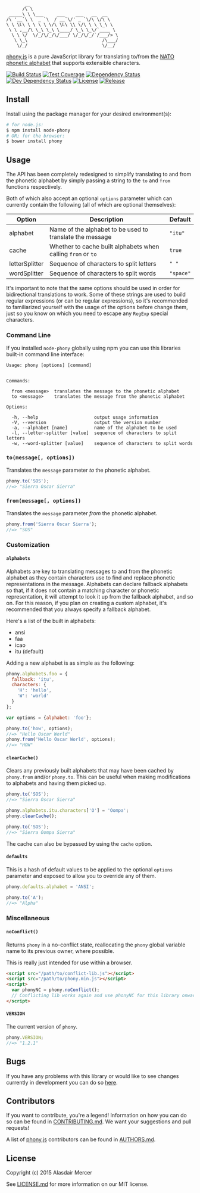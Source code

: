 ```
       __
      /\ \
 _____\ \ \___     ___    ___   __  __
/\ '__`\ \  _ `\  / __`\/' _ `\/\ \/\ \
\ \ \L\ \ \ \ \ \/\ \L\ \\ \/\ \ \ \_\ \
 \ \ ,__/\ \_\ \_\ \____/ \_\ \_\/`____ \
  \ \ \/  \/_/\/_/\/___/ \/_/\/_/`/___/> \
   \ \_\                            /\___/
    \/_/                            \/__/
```

[phony.js][0] is a pure JavaScript library for translating to/from the [NATO phonetic alphabet][3] that supports
extensible characters.

[![Build Status](https://img.shields.io/travis/neocotic/phony.js/develop.svg?style=flat-square)][1]
[![Test Coverage](https://img.shields.io/coveralls/neocotic/phony.js/develop.svg?style=flat-square)][10]
[![Dependency Status](https://img.shields.io/david/neocotic/phony.js.svg?style=flat-square)][4]
[![Dev Dependency Status](https://img.shields.io/david/dev/neocotic/phony.js.svg?style=flat-square)][11]
[![License](https://img.shields.io/github/license/neocotic/phony.js.svg?style=flat-square)][9]
[![Release](https://img.shields.io/github/tag/neocotic/phony.js.svg?style=flat-square)][5]

## Install

Install using the package manager for your desired environment(s):

``` bash
# for node.js:
$ npm install node-phony
# OR; for the browser:
$ bower install phony
```

## Usage

The API has been completely redesigned to simplify translating to and from the phonetic alphabet by simply passing a
string to the `to` and `from` functions respectively.

Both of which also accept an optional `options` parameter which can currently contain the following (all of which are
optional themselves):

| Option         | Description                                                  | Default   |
| -------------- | ------------------------------------------------------------ | --------- |
| alphabet       | Name of the alphabet to be used to translate the message     | `"itu"`   |
| cache          | Whether to cache built alphabets when calling `from` or `to` | `true`    |
| letterSplitter | Sequence of characters to split letters                      | `" "`     |
| wordSplitter   | Sequence of characters to split words                        | `"space"` |

It's important to note that the same options should be used in order for bidirectional translations to work. Some of
these strings are used to build regular expressions (or can be regular expressions), so it's recommended to
familiarized yourself with the usage of the options before change them, just so you know on which you need to escape
any `RegExp` special characters.

### Command Line

If you installed `node-phony` globally using npm you can use this libraries built-in command line interface:

```
Usage: phony [options] [command]


Commands:

  from <message>  translates the message to the phonetic alphabet
  to <message>    translates the message from the phonetic alphabet

Options:

  -h, --help                     output usage information
  -V, --version                  output the version number
  -a, --alphabet [name]          name of the alphabet to be used
  -l, --letter-splitter [value]  sequence of characters to split letters
  -w, --word-splitter [value]    sequence of characters to split words
```

### `to(message[, options])`

Translates the `message` parameter *to* the phonetic alphabet.

``` javascript
phony.to('SOS');
//=> "Sierra Oscar Sierra"
```

### `from(message[, options])`

Translates the `message` parameter *from* the phonetic alphabet.

``` javascript
phony.from('Sierra Oscar Sierra');
//=> "SOS"
```

### Customization

#### `alphabets`

Alphabets are key to translating messages to and from the phonetic alphabet as they contain characters use to find and
replace phonetic representations in the message. Alphabets can declare fallback alphabets so that, if it does not
contain a matching character or phonetic representation, it will attempt to look it up from the fallback alphabet, and
so on. For this reason, if you plan on creating a custom alphabet, it's recommended that you always specify a fallback
alphabet.

Here's a list of the built in alphabets:

- ansi
- faa
- icao
- itu (default)

Adding a new alphabet is as simple as the following:

``` javascript
phony.alphabets.foo = {
  fallback: 'itu',
  characters: {
    'H': 'hello',
    'W': 'world'
  }
};

var options = {alphabet: 'foo'};

phony.to('how', options);
//=> "Hello Oscar World"
phony.from('Hello Oscar World', options);
//=> "HOW"
```

#### `clearCache()`

Clears any previously built alphabets that may have been cached by `phony.from` and/or `phony.to`. This can be useful
when making modifications to alphabets and having them picked up.

``` javascript
phony.to('SOS');
//=> "Sierra Oscar Sierra"

phony.alphabets.itu.characters['O'] = 'Oompa';
phony.clearCache();

phony.to('SOS');
//=> "Sierra Oompa Sierra"
```

The cache can also be bypassed by using the `cache` option.

#### `defaults`

This is a hash of default values to be applied to the optional `options` parameter and exposed to allow you to override
any of them.

``` javascript
phony.defaults.alphabet = 'ANSI';

phony.to('A');
//=> "Alpha"
```

### Miscellaneous

#### `noConflict()`

Returns `phony` in a no-conflict state, reallocating the `phony` global variable name to its previous owner, where
possible.

This is really just intended for use within a browser.

``` html
<script src="/path/to/conflict-lib.js"></script>
<script src="/path/to/phony.min.js"></script>
<script>
  var phonyNC = phony.noConflict();
  // Conflicting lib works again and use phonyNC for this library onwards...
</script>
```

#### `VERSION`

The current version of `phony`.

``` javascript
phony.VERSION;
//=> "1.2.1"
```

## Bugs

If you have any problems with this library or would like to see changes currently in development you can do so
[here][6].

## Contributors

If you want to contribute, you're a legend! Information on how you can do so can be found in [CONTRIBUTING.md][8]. We
want your suggestions and pull requests!

A list of [phony.js][0] contributors can be found in [AUTHORS.md][7].

## License

Copyright (c) 2015 Alasdair Mercer

See [LICENSE.md][9] for more information on our MIT license.

[0]: http://neocotic.com/phony.js
[1]: https://travis-ci.org/neocotic/phony.js
[2]: https://twitter.com/neocotic
[3]: https://en.wikipedia.org/wiki/NATO_phonetic_alphabet
[4]: https://david-dm.org/neocotic/phony.js
[5]: https://github.com/neocotic/phony.js
[6]: https://github.com/neocotic/phony.js/issues
[7]: https://github.com/neocotic/phony.js/blob/master/AUTHORS.md
[8]: https://github.com/neocotic/phony.js/blob/master/CONTRIBUTING.md
[9]: https://github.com/neocotic/phony.js/blob/master/LICENSE.md
[10]: https://coveralls.io/r/neocotic/phony.js
[11]: https://david-dm.org/neocotic/phony.js#info=devDependencies
